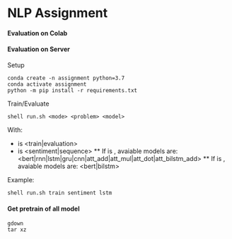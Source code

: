 # NLP Assignment

#### Evaluation on Colab

#### Evaluation on Server

Setup

```
conda create -n assignment python=3.7
conda activate assignment
python -m pip install -r requirements.txt
```
Train/Evaluate
```
shell run.sh <mode> <problem> <model>
```
With:
* <mode> is  <train|evaluation>
* <problem> is <sentiment|sequence>
** If <problem> is <sentiment> , avaiable models are: <bert|rnn|lstm|gru|cnn|att_add|att_mul|att_dot|att_bilstm_add>
** If <problem> is <sequence> , avaiable models are: <bert|bilstm>

Example:
```
shell run.sh train sentiment lstm
```
#### Get pretrain of all model

```
gdown
tar xz
```